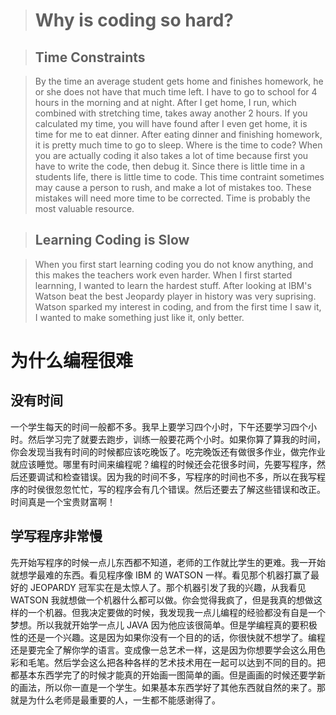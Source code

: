 > # Why is coding so hard?

> ## Time Constraints

> By the time an average student gets home and finishes homework, he or she does not have that much time left. I have to go to school for 4 hours in the morning and at night. After I get home, I run, which combined with stretching time, takes away another 2 hours. If you calculated my time, you will have found after I even get home, it is time for me to eat dinner. After eating dinner and finishing homework, it is pretty much time to go to sleep. Where is the time to code? When you are actually coding it also takes a lot of time because first you have to write the code, then debug it. Since there is little time in a students life, there is little time to code. This time contraint sometimes may cause a person to rush, and make a lot of mistakes too. These mistakes will need more time to be corrected. Time is probably the most valuable resource.

> ## Learning Coding is Slow

> When you first start learning coding you do not know anything, and this makes the teachers work even harder. When I first started learnning, I wanted to learn the hardest stuff. After looking at IBM's Watson beat the best Jeopardy player in history was very suprising. Watson sparked my interest in coding, and from the first time I saw it, I wanted to make something just like it, only better.

# 为什么编程很难

## 没有时间
一个学生每天的时间一般都不多。我早上要学习四个小时，下午还要学习四个小时。然后学习完了就要去跑步，训练一般要花两个小时。如果你算了算我的时间，你会发现当我有时间的时候都应该吃晚饭了。吃完晚饭还有做很多作业，做完作业就应该睡觉。哪里有时间来编程呢？编程的时候还会花很多时间，先要写程序，然后还要调试和检查错误。因为我的时间不多，写程序的时间也不多，所以在我写程序的时侯很忽忽忙忙，写的程序会有几个错误。然后还要去了解这些错误和改正。时间真是一个宝贵财富啊！

## 学写程序非常慢
先开始写程序的时候一点儿东西都不知道，老师的工作就比学生的更难。我一开始就想学最难的东西。看见程序像 IBM 的 WATSON 一样。看见那个机器打赢了最好的 JEOPARDY 冠军实在是太惊人了。那个机器引发了我的兴趣，从我看见 WATSON 我就想做一个机器什么都可以做。你会觉得我疯了，但是我真的想做这样的一个机器。但我决定要做的时候，我发现我一点儿编程的经验都没有自是一个梦想。所以我就开始学一点儿 JAVA 因为他应该很简单。但是学编程真的要积极性的还是一个兴趣。这是因为如果你没有一个目的的话，你很快就不想学了。编程还是要完全了解你学的语言。变成像一总艺术一样，这是因为你想要学会这么用色彩和毛笔。然后学会这么把各种各样的艺术技术用在一起可以达到不同的目的。把都基本东西学完了的时候才能真的开始画一图简单的画。但是画画的时候还要学新的画法，所以你一直是一个学生。如果基本东西学好了其他东西就自然的来了。那就是为什么老师是最重要的人，一生都不能感谢得了。

